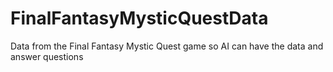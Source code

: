 # FinalFantasyMysticQuestData
Data from the Final Fantasy Mystic Quest game so AI can have the data and answer questions
